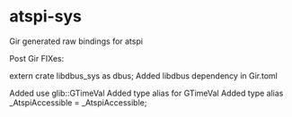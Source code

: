 # atspi-sys

Gir generated raw bindings for atspi

 Post Gir FIXes:

 extern crate libdbus_sys as dbus;
 Added libdbus dependency in Gir.toml

 Added use glib::GTimeVal
 Added type alias for GTimeVal
 Added type alias  _AtspiAccessible = _AtspiAccessible;
